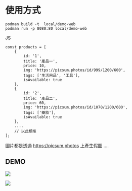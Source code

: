 # 使用方式


```
podman build -t  local/demo-web
podman run -p 8080:80 local/demo-web
```

JS

```
const products = [
    {
        id: '1',
        title: '產品一',
        price: 10,
        img: 'https://picsum.photos/id/999/1200/600',
        tags: ['生活用品', '工具'],
        isAvailable: true
    },
    {
        id: '2',
        title: '產品二',
        price: 60,
        img: 'https://picsum.photos/id/1070/1200/600',
        tags: ['藥妝'],
        isAvailable: true
    },
    ....
    // 以此類推
];
```

圖片都是透過 https://picsum.photos  上產生假圖 ....


## DEMO


![](https://hackmd.io/_uploads/S1a6CRmj3.png)

![](https://hackmd.io/_uploads/Skt1y1Nsh.png)